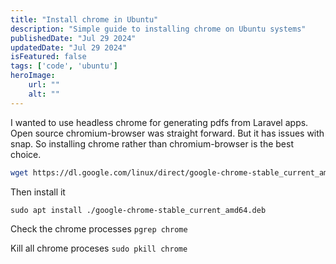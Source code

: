 ```yaml
---
title: "Install chrome in Ubuntu"
description: "Simple guide to installing chrome on Ubuntu systems"
publishedDate: "Jul 29 2024"
updatedDate: "Jul 29 2024"
isFeatured: false
tags: ['code', 'ubuntu']
heroImage:
    url: ""
    alt: ""
---
```


I wanted to use headless chrome for generating pdfs from Laravel apps. Open source chromium-browser was straight forward. But it has issues with snap. So installing chrome rather than chromium-browser is the best choice. 

```bash
wget https://dl.google.com/linux/direct/google-chrome-stable_current_amd64.deb
```

Then install it

```
sudo apt install ./google-chrome-stable_current_amd64.deb
```

Check the chrome processes ```pgrep chrome```

Kill all chrome proceses  ```sudo pkill chrome```